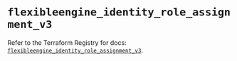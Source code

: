 # `flexibleengine_identity_role_assignment_v3`

Refer to the Terraform Registry for docs: [`flexibleengine_identity_role_assignment_v3`](https://registry.terraform.io/providers/flexibleenginecloud/flexibleengine/1.46.0/docs/resources/identity_role_assignment_v3).
